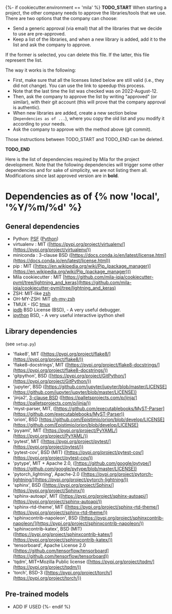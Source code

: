 {%- if cookiecutter.environment == 'mila' %}
__TODO_START__
When starting a project, the other company needs to approve the libraries/tools that we use.
There are two options that the company can choose:
- Send a generic approval (via email) that all the libraries that we decide to use are pre-approved.
- Keep a list of the libraries, and when a new library is added, add it to the list and ask the company to approve.

If the former is selected, you can delete this file.
If the latter, this file represent the list.

The way it works is the following:
- First, make sure that all the licenses listed below are still valid (i.e., they did not change). You can use the link to speedup this process.
- Note that the last time the list was checked was on 2022-August-12.
- Then, ask the company to approve the list by writing "approved" (or similar), with their git account (this will prove that the company approval is authentic).
- When new libraries are added, create a new section below (`Dependencies as of ...`), where you copy the old list and you modify it according to your needs.
- Ask the company to approve with the method above (git commit).

Those instructions between TODO_START and TODO_END can be deleted.

__TODO_END__

Here is the list of dependencies required by Mila for the project development.
Note that the following dependencies will trigger some other dependencies and for sake of simplicity,
we are not listing them all. Modifications since last approved version are in **bold**.

# Dependencies as of {% now 'local', '%Y/%m/%d' %}

## General dependencies

* Python: [PSF](https://docs.python.org/3/license.html#psf-license) ([Python](https://www.python.org/))
* virtualenv : MIT ([https://pypi.org/project/virtualenv/](https://pypi.org/project/virtualenv/))
* miniconda : 3-clause BSD ([https://docs.conda.io/en/latest/license.html](https://docs.conda.io/en/latest/license.html))
* pip : MIT ([https://en.wikipedia.org/wiki/Pip_(package_manager)](https://en.wikipedia.org/wiki/Pip_(package_manager)))
* Mila cookiecutter : MIT [https://github.com/mila-iqia/cookiecutter-pyml/tree/lightning_and_keras](https://github.com/mila-iqia/cookiecutter-pyml/tree/lightning_and_keras)
* ZSH: MIT-like [zsh](http://zsh.sourceforge.net/)
* OH-MY-ZSH: MIT [oh-my-zsh](https://github.com/ohmyzsh/ohmyzsh/)
* TMUX - ISC [tmux](https://github.com/tmux/tmux/)
* [ipdb](https://pypi.org/project/ipdb/) BSD License (BSD), - A very useful debugger.
* [ipython](https://pypi.org/project/ipython/) BSD, - A very useful interactive ipython shell

## Library dependencies
(see `setup.py`)

* 'flake8', MIT ([https://pypi.org/project/flake8/](https://pypi.org/project/flake8/))
* 'flake8-docstrings', MIT ([https://pypi.org/project/flake8-docstrings/](https://pypi.org/project/flake8-docstrings/))
* 'gitpython', BSD ([https://pypi.org/project/GitPython/](https://pypi.org/project/GitPython/))
* 'jupyter', BSD ([https://github.com/jupyter/jupyter/blob/master/LICENSE](https://github.com/jupyter/jupyter/blob/master/LICENSE))
* 'jinja2', [3-clause BSD](https://jinja.palletsprojects.com/en/3.1.x/license/) ([https://palletsprojects.com/p/jinja/](https://palletsprojects.com/p/jinja/))
* 'myst-parser, MIT, ([https://github.com/executablebooks/MyST-Parser](https://github.com/executablebooks/MyST-Parser))
* 'orion', BSD [https://github.com/Epistimio/orion/blob/develop/LICENSE](https://github.com/Epistimio/orion/blob/develop/LICENSE)
* 'pyyaml', MIT ([https://pypi.org/project/PyYAML/](https://pypi.org/project/PyYAML/))
* 'pytest', MIT ([https://pypi.org/project/pytest/](https://pypi.org/project/pytest/))
* 'pytest-cov', BSD (MIT) ([https://pypi.org/project/pytest-cov/](https://pypi.org/project/pytest-cov/))
* 'pytype', MIT + Apache 2.0, ([https://github.com/google/pytype/](https://github.com/google/pytype/blob/master/LICENSE))
* 'pytorch_lightning', Apache-2.0 ([https://pypi.org/project/pytorch-lightning/](https://pypi.org/project/pytorch-lightning/))
* 'sphinx', BSD ([https://pypi.org/project/Sphinx/](https://pypi.org/project/Sphinx/))
* 'sphinx-autoapi', MIT ([https://pypi.org/project/sphinx-autoapi/](https://pypi.org/project/sphinx-autoapi/))
* 'sphinx-rtd-theme', MIT ([https://pypi.org/project/sphinx-rtd-theme/](https://pypi.org/project/sphinx-rtd-theme/))
* 'sphinxcontrib-napoleon', BSD ([https://pypi.org/project/sphinxcontrib-napoleon/](https://pypi.org/project/sphinxcontrib-napoleon/))
* 'sphinxcontrib-katex', BSD (MIT) ([https://pypi.org/project/sphinxcontrib-katex/](https://pypi.org/project/sphinxcontrib-katex/))
* 'tensorboard', Apache License 2.0 ([https://github.com/tensorflow/tensorboard](https://github.com/tensorflow/tensorboard))
* 'tqdm', MIT+Mozilla Public license ([https://pypi.org/project/tqdm/](https://pypi.org/project/tqdm/))
* 'torch', BSD-3 ([https://pypi.org/project/torch/](https://pypi.org/project/torch/))

## Pre-trained models

* ADD IF USED 
{%- endif %}
